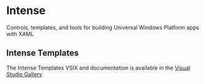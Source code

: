 # Intense
Controls, templates, and tools for building Universal Windows Platform apps with XAML

## Intense Templates
The Intense Templates VSIX and documentation is available in the [Visual Studio Gallery](https://visualstudiogallery.msdn.microsoft.com/b3eb9b90-cc39-4b5c-bf94-497cba6e4f6f)
